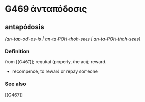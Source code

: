 # G469 ἀνταπόδοσις

## antapódosis

_(an-tap-od'-os-is | an-ta-POH-thoh-sees | an-ta-POH-thoh-sees)_

### Definition

from [[G467]]; requital (properly, the act); reward.

- recompence, to reward or repay someone

### See also

[[G467]]

